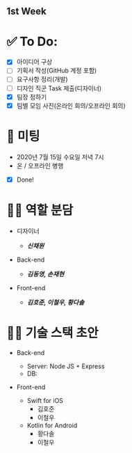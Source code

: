 ## 1st Week

# ✅ To Do:
- [x] 아이디어 구상
- [ ] 기획서 작성(GitHub 계정 포함)
- [ ] 요구사항 정리(개발)
- [ ] 디자인 직군 Task 제출(디자이너)
- [x] 팀장 정하기
- [x] 팀별 모임 사진(온라인 회의/오프라인 회의)

# 🏢 미팅
- 2020년 7월 15일 수요일 저녁 7시
- 온 / 오프라인 병행
- [x] Done!

# 🙋‍♀️ 역할 분담
- 디자이너
  - ***신채원***

- Back-end
  - ***김동영, 손재현***

- Front-end 
  - ***김호준, 이철우, 황다솔***

# 👨‍💻 기술 스택 초안
- Back-end
  - Server: Node JS + Express
  - DB:

- Front-end
  - Swift for iOS
    - 김호준
    - 이철우
  - Kotlin for Android
    - 황다솔
    - 이철우

